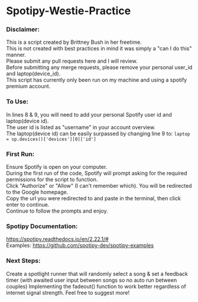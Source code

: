 # Spotipy-Westie-Practice

### Disclaimer:
This is a script created by Brittney Bush in her freetime.   
This is not created with best practices in mind it was simply a "can I do this" manner.  
Please submit any pull requests here and I will review.  
Before submitting any merge requests, please remove your personal user_id and laptop(device_id).  
This script has currently only been run on my machine and using a spotify premium account.  

### To Use:
In lines 8 & 9, you will need to add your personal Spotify user id and laptop(device id).   
The user id is listed as "username" in your account overview.  
The laptop(device id) can be easily surpassed by changing line 9 to: `laptop = sp.devices()['devices'][0]['id']`

### First Run:
Ensure Spotify is open on your computer.  
During the first run of the code, Spotify will prompt asking for the required permissions for the script to function.  
Click "Authorize" or "Allow" (I can't remember which). You will be redirected to the Google homepage.  
Copy the url you were redirected to and paste in the terminal, then click enter to continue.  
Continue to follow the prompts and enjoy.  

### Spotipy Documentation:
https://spotipy.readthedocs.io/en/2.22.1/#  
Examples: https://github.com/spotipy-dev/spotipy-examples

### Next Steps:
Create a spotlight runner that will randomly select a song & set a feedback timer (with awaited user input between songs so no auto run between couples)
Implementing the fadeout() function to work better regardless of internet signal strength.
Feel free to suggest more!